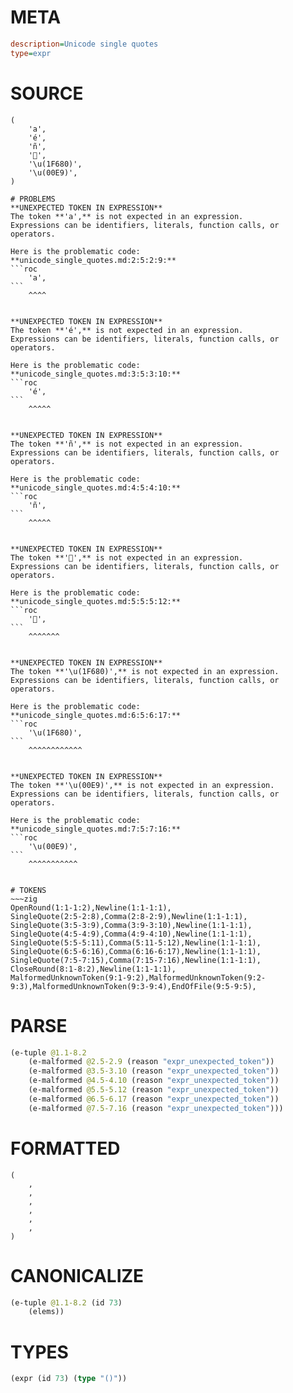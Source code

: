 # META
~~~ini
description=Unicode single quotes
type=expr
~~~
# SOURCE
~~~roc
(
    'a',
    'é',
    'ñ',
    '🚀',
    '\u(1F680)',
    '\u(00E9)',
)
~~~ 
~~~
# PROBLEMS
**UNEXPECTED TOKEN IN EXPRESSION**
The token **'a',** is not expected in an expression.
Expressions can be identifiers, literals, function calls, or operators.

Here is the problematic code:
**unicode_single_quotes.md:2:5:2:9:**
```roc
    'a',
```
    ^^^^


**UNEXPECTED TOKEN IN EXPRESSION**
The token **'é',** is not expected in an expression.
Expressions can be identifiers, literals, function calls, or operators.

Here is the problematic code:
**unicode_single_quotes.md:3:5:3:10:**
```roc
    'é',
```
    ^^^^^


**UNEXPECTED TOKEN IN EXPRESSION**
The token **'ñ',** is not expected in an expression.
Expressions can be identifiers, literals, function calls, or operators.

Here is the problematic code:
**unicode_single_quotes.md:4:5:4:10:**
```roc
    'ñ',
```
    ^^^^^


**UNEXPECTED TOKEN IN EXPRESSION**
The token **'🚀',** is not expected in an expression.
Expressions can be identifiers, literals, function calls, or operators.

Here is the problematic code:
**unicode_single_quotes.md:5:5:5:12:**
```roc
    '🚀',
```
    ^^^^^^^


**UNEXPECTED TOKEN IN EXPRESSION**
The token **'\u(1F680)',** is not expected in an expression.
Expressions can be identifiers, literals, function calls, or operators.

Here is the problematic code:
**unicode_single_quotes.md:6:5:6:17:**
```roc
    '\u(1F680)',
```
    ^^^^^^^^^^^^


**UNEXPECTED TOKEN IN EXPRESSION**
The token **'\u(00E9)',** is not expected in an expression.
Expressions can be identifiers, literals, function calls, or operators.

Here is the problematic code:
**unicode_single_quotes.md:7:5:7:16:**
```roc
    '\u(00E9)',
```
    ^^^^^^^^^^^


# TOKENS
~~~zig
OpenRound(1:1-1:2),Newline(1:1-1:1),
SingleQuote(2:5-2:8),Comma(2:8-2:9),Newline(1:1-1:1),
SingleQuote(3:5-3:9),Comma(3:9-3:10),Newline(1:1-1:1),
SingleQuote(4:5-4:9),Comma(4:9-4:10),Newline(1:1-1:1),
SingleQuote(5:5-5:11),Comma(5:11-5:12),Newline(1:1-1:1),
SingleQuote(6:5-6:16),Comma(6:16-6:17),Newline(1:1-1:1),
SingleQuote(7:5-7:15),Comma(7:15-7:16),Newline(1:1-1:1),
CloseRound(8:1-8:2),Newline(1:1-1:1),
MalformedUnknownToken(9:1-9:2),MalformedUnknownToken(9:2-9:3),MalformedUnknownToken(9:3-9:4),EndOfFile(9:5-9:5),
~~~
# PARSE
~~~clojure
(e-tuple @1.1-8.2
	(e-malformed @2.5-2.9 (reason "expr_unexpected_token"))
	(e-malformed @3.5-3.10 (reason "expr_unexpected_token"))
	(e-malformed @4.5-4.10 (reason "expr_unexpected_token"))
	(e-malformed @5.5-5.12 (reason "expr_unexpected_token"))
	(e-malformed @6.5-6.17 (reason "expr_unexpected_token"))
	(e-malformed @7.5-7.16 (reason "expr_unexpected_token")))
~~~
# FORMATTED
~~~roc
(
	,
	,
	,
	,
	,
	,
)
~~~
# CANONICALIZE
~~~clojure
(e-tuple @1.1-8.2 (id 73)
	(elems))
~~~
# TYPES
~~~clojure
(expr (id 73) (type "()"))
~~~
